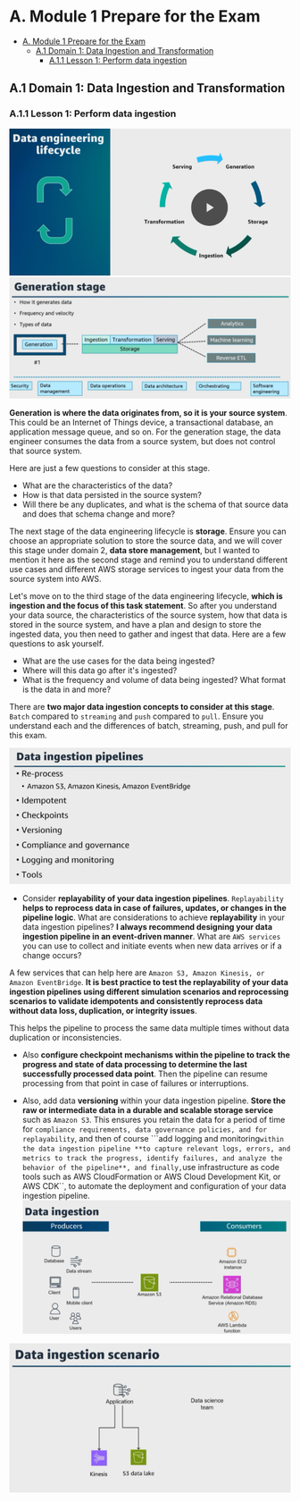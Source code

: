 # A. Module 1 Prepare for the Exam
- [A. Module 1 Prepare for the Exam](#a-module-1-prepare-for-the-exam)
  - [A.1 Domain 1: Data Ingestion and Transformation](#a1-domain-1-data-ingestion-and-transformation)
    - [A.1.1 Lesson 1: Perform data ingestion](#a11-lesson-1-perform-data-ingestion)


## A.1 Domain 1: Data Ingestion and Transformation

### A.1.1 Lesson 1: Perform data ingestion
![alt text](image.png)
![alt text](image-1.png)

**Generation** **is where the data originates from, so it is your source system**. This could be an Internet of Things device, a transactional database, an application message queue, and so on. For the generation stage, the data engineer consumes the data from a source system, but does not control that source system. 

Here are just a few questions to consider at this stage. 
* What are the characteristics of the data? 
* How is that data persisted in the source system? 
* Will there be any duplicates, and what is the schema of that source data and does that schema change and more? 


The next stage of the data engineering lifecycle is **storage**. Ensure you can choose an appropriate solution to store the source data, and we will cover this stage under domain 2, **data store management**, but I wanted to mention it here as the second stage and remind you to understand different use cases and different AWS storage services to ingest your data from the source system into AWS. 

Let's move on to the third stage of the data engineering lifecycle, **which is ingestion and the focus of this task statement**. So after you understand your data source, the characteristics of the source system, how that data is stored in the source system, and have a plan and design to store the ingested data, you then need to gather and ingest that data. Here are a few questions to ask yourself. 
* What are the use cases for the data being ingested? 
* Where will this data go after it's ingested? 
* What is the frequency and volume of data being ingested? What format is the data in and more? 

There are **two major data ingestion concepts to consider at this stage**. ``Batch`` compared to ``streaming`` and ``push`` compared to ``pull``. Ensure you understand each and the differences of batch, streaming, push, and pull for this exam. 

![alt text](image-2.png)

* Consider **replayability of your data ingestion pipelines**. ``Replayability`` **helps to reprocess data in case of failures, updates, or changes in the pipeline logic**. What are considerations to achieve **replayability** in your data ingestion pipelines? **I always recommend designing your data ingestion pipeline in an event-driven manner**. What are ``AWS services`` you can use to collect and initiate events when new data arrives or if a change occurs? 

A few services that can help here are ``Amazon S3, Amazon Kinesis, or Amazon EventBridge``. **It is best practice to test the replayability of your data ingestion pipelines using different simulation scenarios and reprocessing scenarios to validate idempotents and consistently reprocess data without data loss, duplication, or integrity issues**.

This helps the pipeline to process the same data multiple times without data duplication or inconsistencies. 

* Also **configure checkpoint mechanisms within the pipeline to track the progress and state of data processing to determine the last successfully processed data point**. Then the pipeline can resume processing from that point in case of failures or interruptions. 

* Also, add data **versioning** within your data ingestion pipeline. **Store the raw or intermediate data in a durable and scalable storage service** such as ``Amazon S3``. This ensures you retain the data for a period of time for ``compliance requirements, data governance policies, and for replayability``, and then of course ```add logging and monitoring`` within the data ingestion pipeline **to capture relevant logs, errors, and metrics to track the progress, identify failures, and analyze the behavior of the pipeline**, and finally, ``use infrastructure as code tools such as AWS CloudFormation or AWS Cloud Development Kit, or AWS CDK``, to automate the deployment and configuration of your data ingestion pipeline. 
![alt text](image-3.png)

![alt text](image-4.png)
